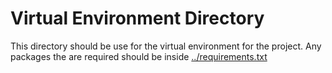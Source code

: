# Virtual Environment Directory

This directory should be use for the virtual environment for the project.
Any packages the are required should be inside [../requirements.txt](../requirements.txt)
